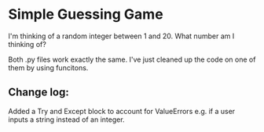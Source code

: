 # Simple Guessing Game

I'm thinking of a random integer between 1 and 20. What number am I thinking of?

Both .py files work exactly the same. I've just cleaned up the code on one of them by using funcitons.

## Change log:

Added a Try and Except block to account for ValueErrors e.g. if a user inputs a string instead of an integer.
